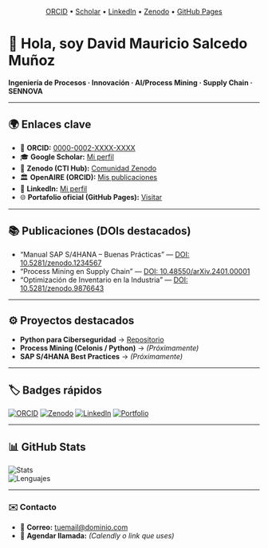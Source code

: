 <p align="center">
  <a href="https://orcid.org/0000-0002-XXXX-XXXX">ORCID</a> •
  <a href="https://scholar.google.com/citations?user=XXXX">Scholar</a> •
  <a href="https://www.linkedin.com/in/tu-perfil/">LinkedIn</a> •
  <a href="https://zenodo.org/communities/cti-hub-ai-processmining-supplychain-esg/">Zenodo</a> •
  <a href="https://TUUSUARIO.github.io">GitHub Pages</a>
</p>




# 👋 Hola, soy David Mauricio Salcedo Muñoz  

**Ingeniería de Procesos · Innovación · AI/Process Mining · Supply Chain · SENNOVA**  

---

## 🌍 Enlaces clave
- 📖 **ORCID:** [0000-0002-XXXX-XXXX](https://orcid.org/0000-0002-XXXX-XXXX)  
- 🎓 **Google Scholar:** [Mi perfil](https://scholar.google.com/citations?user=XXXX)  
- 🧾 **Zenodo (CTI Hub):** [Comunidad Zenodo](https://zenodo.org/communities/cti-hub-ai-processmining-supplychain-esg/)  
- 🏛️ **OpenAIRE (ORCID):** [Mis publicaciones](https://explore.openaire.eu/search/works?orcid=0000-0002-XXXX-XXXX)  
- 💼 **LinkedIn:** [Mi perfil](https://linkedin.com/in/tuusuario)  
- 🌐 **Portafolio oficial (GitHub Pages):** [Visitar](https://dmsalcedom.github.io)  

---

## 📚 Publicaciones (DOIs destacados)
- “Manual SAP S/4HANA – Buenas Prácticas” — [DOI: 10.5281/zenodo.1234567](https://doi.org/10.5281/zenodo.1234567)  
- “Process Mining en Supply Chain” — [DOI: 10.48550/arXiv.2401.00001](https://doi.org/10.48550/arXiv.2401.00001)  
- “Optimización de Inventario en la Industria” — [DOI: 10.5281/zenodo.9876643](https://doi.org/10.5281/zenodo.9876643)  

---

## ⚙️ Proyectos destacados
- **Python para Ciberseguridad** → [Repositorio](https://github.com/dmsalcedom/fundamentos-python-ciberseguridad)  
- **Process Mining (Celonis / Python)** → *(Próximamente)*  
- **SAP S/4HANA Best Practices** → *(Próximamente)*  

---

## 🏷️ Badges rápidos
[![ORCID](https://img.shields.io/badge/ORCID-0000--0002--XXXX--XXXX-brightgreen)](https://orcid.org/0000-0002-XXXX-XXXX)
[![Zenodo](https://img.shields.io/badge/Zenodo-CTI%20Hub-blueviolet)](https://zenodo.org/communities/cti-hub-ai-processmining-supplychain-esg/)
[![LinkedIn](https://img.shields.io/badge/LinkedIn-Perfil-blue)](https://linkedin.com/in/tuusuario)
[![Portfolio](https://img.shields.io/badge/Portafolio-GitHub%20Pages-black)](https://dmsalcedom.github.io)

---

## 📊 GitHub Stats
![Stats](https://github-readme-stats.vercel.app/api?username=dmsalcedom&show_icons=true&theme=radical)  
![Lenguajes](https://github-readme-stats.vercel.app/api/top-langs/?username=dmsalcedom&layout=compact&theme=radical)  

---

### ✉️ Contacto
- 📩 **Correo:** tuemail@dominio.com  
- 📅 **Agendar llamada:** *(Calendly o link que uses)*
